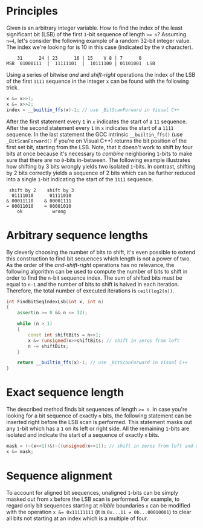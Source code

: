 # Principles

Given is an arbitrary integer variable. How to find the index of the least significant bit (LSB) of the first `1`-bit sequence of length `>= n`? Assuming `n=4`, let's consider the following example of a random 32-bit integer value. The index we're looking for is 10 in this case (indicated by the `V` character).
```
    31      24 | 23      16 | 15    V 8 | 7      0
MSB  01000111  |  11111101  |  10111100 | 01101001  LSB
```

Using a series of bitwise *and* and *shift-right* operations the index of the LSB of the first `1111` sequence in the integer `x` can be found with the following trick.

``` cpp
x &= x>>1;
x &= x>>2;
index = __builtin_ffs(x)-1; // use _BitScanForward in Visual C++
```

After the first statement every `1` in `x` indicates the start of a `11` sequence. After the second statement every `1` in `x` indicates the start of a `1111` sequence. In the last statement the GCC intrinsic `__builtin_ffs()` (use `_BitScanForward()` if you're on Visual C++) returns the bit position of the first set bit, starting from the LSB.
Note, that it doesn't work to shift by four bits at once because it's necessary to *combine* neighboring `1`-bits to make sure that there are no `0`-bits in-between. The following example illustrates how shifting by 3 bits wrongly yields two isolated `1`-bits. In contrast, shifting by 2 bits correctly yields a sequence of 2 bits which can be further reduced into a single `1`-bit indicating the start of the `1111` sequence.

```
 shift by 2    shift by 3
  01111010      01111010
& 00011110    & 00001111
= 00011010    = 00001010
    ok           wrong
```

# Arbitrary sequence lengths

By cleverly choosing the number of bits to shift, it's even possible to extend this construction to find bit sequences which length is not a power of two. As the order of the *and-shift-right* operations has no relevance, the following algorithm can be used to compute the number of bits to shift in order to find the `n`-bit sequence index. The sum of shifted bits must be equal to `n-1` and the number of bits to shift is halved in each iteration. Therefore, the total number of executed iterations is `ceil(log2(n))`.

``` cpp
int FindBitSeqIndexLsb(int x, int n)
{
    assert(n >= 0 && n <= 32);

    while (n > 1)
    {
        const int shiftBits = n>>1;
        x &= (unsigned)x>>shiftBits; // shift in zeros from left
        n -= shiftBits;
    }

    return __builtin_ffs(x)-1; // use _BitScanForward in Visual C++
}
```

# Exact sequence length

The described method finds bit sequences of length `>= n`. In case you're looking for a bit sequence of exactly `n` bits, the following statement can be inserted right before the LSB scan is performed. This statement masks out any `1`-bit which has a `1` on its left or right side. All the remaining `1`-bits are isolated and indicate the start of a sequence of exactly `n` bits.

``` cpp
mask = (~(x<<1))&(~((unsigned)x>>1)); // shift in zeros from left and right
x &= mask;
```

# Sequence alignment

To account for aligned bit sequences, unaligned `1`-bits can be simply masked out from `x` before the LSB scan is performed. For example, to regard only bit sequences starting at *nibble* boundaries `x` can be modified with the operation `x &= 0x11111111` (it is `0x...11 = 0b...00010001`) to clear all bits not starting at an index which is a multiple of four.